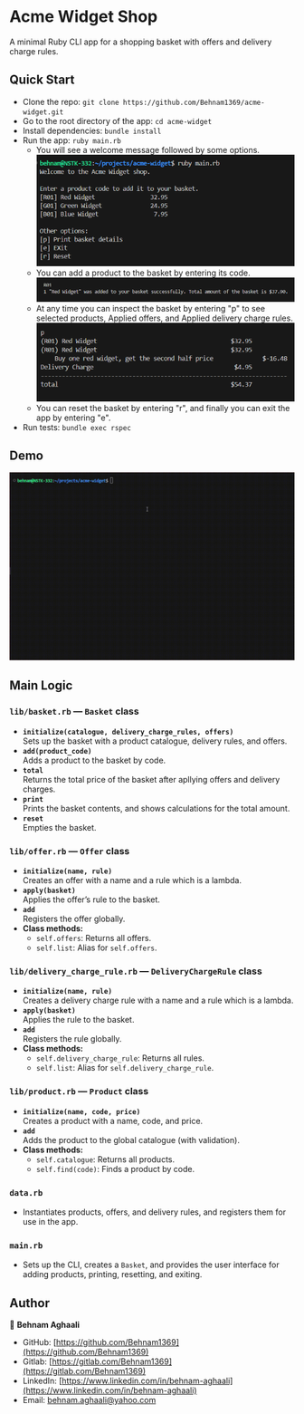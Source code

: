 # Acme Widget Shop

A minimal Ruby CLI app for a shopping basket with offers and delivery charge rules.

## Quick Start
- Clone the repo: `git clone https://github.com/Behnam1369/acme-widget.git`
- Go to the root directory of the app: `cd acme-widget`
- Install dependencies: `bundle install`
- Run the app: `ruby main.rb`
  - You will see a welcome message followed by some options.
  ![interface](./screenshots/interface.png)
  - You can add a product to the basket by entering its code. 
  ![add product](./screenshots/add.png)
  - At any time you can inspect the basket by entering "p" to see selected products, Applied offers, and Applied delivery charge rules. 
  ![inspect](./screenshots/inspect.png)
  - You can reset the basket by entering "r", and finally you can exit the app by entering "e".
- Run tests: `bundle exec rspec`

## Demo
![demo](./screenshots/demo.gif)

## Main Logic

### `lib/basket.rb` — `Basket` class
- **`initialize(catalogue, delivery_charge_rules, offers)`**  
  Sets up the basket with a product catalogue, delivery rules, and offers.
- **`add(product_code)`**  
  Adds a product to the basket by code.
- **`total`**  
  Returns the total price of the basket after apllying offers and delivery charges.
- **`print`**  
  Prints the basket contents, and shows calculations for the total amount.
- **`reset`**  
  Empties the basket.


### `lib/offer.rb` — `Offer` class
- **`initialize(name, rule)`**  
  Creates an offer with a name and a rule which is a lambda.
- **`apply(basket)`**  
  Applies the offer’s rule to the basket.
- **`add`**  
  Registers the offer globally.
- **Class methods:**  
  - `self.offers`: Returns all offers.  
  - `self.list`: Alias for `self.offers`.

### `lib/delivery_charge_rule.rb` — `DeliveryChargeRule` class
- **`initialize(name, rule)`**  
  Creates a delivery charge rule with a name and a rule which is a lambda.
- **`apply(basket)`**  
  Applies the rule to the basket.
- **`add`**  
  Registers the rule globally.
- **Class methods:**  
  - `self.delivery_charge_rule`: Returns all rules.  
  - `self.list`: Alias for `self.delivery_charge_rule`.

### `lib/product.rb` — `Product` class
- **`initialize(name, code, price)`**  
  Creates a product with a name, code, and price.
- **`add`**  
  Adds the product to the global catalogue (with validation).
- **Class methods:**  
  - `self.catalogue`: Returns all products.  
  - `self.find(code)`: Finds a product by code.

### `data.rb`
- Instantiates products, offers, and delivery rules, and registers them for use in the app.

### `main.rb`
- Sets up the CLI, creates a `Basket`, and provides the user interface for adding products, printing, resetting, and exiting.

## Author
👤 **Behnam Aghaali**

- GitHub: [https://github.com/Behnam1369](https://github.com/Behnam1369)
- Gitlab: [https://gitlab.com/Behnam1369](https://gitlab.com/Behnam1369)
- LinkedIn: [https://www.linkedin.com/in/behnam-aghaali](https://www.linkedin.com/in/behnam-aghaali)
- Email: [behnam.aghaali@yahoo.com](mailto:behnam.aghaali@yahoo.com)
